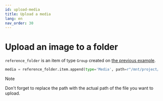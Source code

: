 ```yaml
---
id: upload-media
title: Upload a media
lang: en
nav_order: 30
---
```


# Upload an image to a folder

`reference_folder` is an item of type `Group` created on [the previous example](./create-folder.md).

```python
media = reference_folder.item.append(type='Media', path=r"/mnt/project/image.jpg")
```

> [!note]
> Don't forget to replace the path with the actual path of the file you want to upload.
